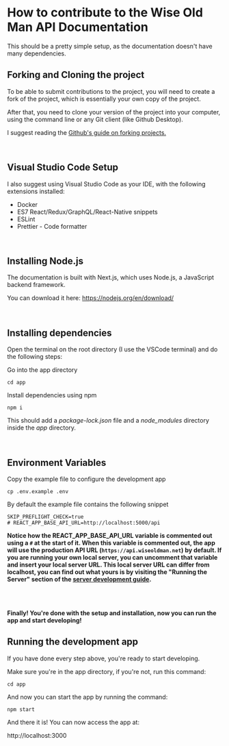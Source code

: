 # How to contribute to the Wise Old Man API Documentation

This should be a pretty simple setup, as the documentation doesn't have many dependencies.

## Forking and Cloning the project

To be able to submit contributions to the project, you will need to create a fork of the project, which is essentially your own copy of the project.

After that, you need to clone your version of the project into your computer, using the command line or any Git client (like Github Desktop).

I suggest reading the [Github's guide on forking projects.](https://guides.github.com/activities/forking/)

<br />

## Visual Studio Code Setup

I also suggest using Visual Studio Code as your IDE, with the following extensions installed:

- Docker
- ES7 React/Redux/GraphQL/React-Native snippets
- ESLint
- Prettier - Code formatter

<br />

## Installing Node.js

The documentation is built with Next.js, which uses Node.js, a JavaScript backend framework.

You can download it here: https://nodejs.org/en/download/

<br />

## Installing dependencies

Open the terminal on the root directory (I use the VSCode terminal) and do the following steps:

Go into the app directory

```
cd app
```

Install dependencies using npm

```
npm i
```

This should add a _package-lock.json_ file and a _node_modules_ directory inside the _app_ directory.

<br />

## Environment Variables

Copy the example file to configure the development app

```
cp .env.example .env
```

By default the example file contains the following snippet

```
SKIP_PREFLIGHT_CHECK=true
# REACT_APP_BASE_API_URL=http://localhost:5000/api
```

**Notice how the REACT_APP_BASE_API_URL variable is commented out using a `#` at the start of it. When this variable is commented out, the app will use the production API URL (`https://api.wiseoldman.net`) by default. If you are running your own local server, you can uncomment that variable and insert your local server URL. This local server URL can differ from localhost,  you can find out what yours is by visiting the "Running the Server" section of the [server development guide](https://github.com/wise-old-man/wise-old-man/blob/master/.github/contributing/server-guide.md).**

<br />
<br />

**Finally! You're done with the setup and installation, now you can run the app and start developing!**

## Running the development app

If you have done every step above, you're ready to start developing.

Make sure you're in the app directory, if you're not, run this command:

```
cd app
```

And now you can start the app by running the command:

```
npm start
```

And there it is! You can now access the app at:

http://localhost:3000
